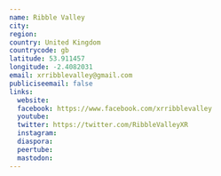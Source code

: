 ```yaml
---
name: Ribble Valley
city:
region:
country: United Kingdom
countrycode: gb
latitude: 53.911457
longitude: -2.4082031
email: xrribblevalley@gmail.com
publiciseemail: false
links:
  website:
  facebook: https://www.facebook.com/xrribblevalley
  youtube:
  twitter: https://twitter.com/RibbleValleyXR
  instagram:
  diaspora:
  peertube:
  mastodon:
---
```

